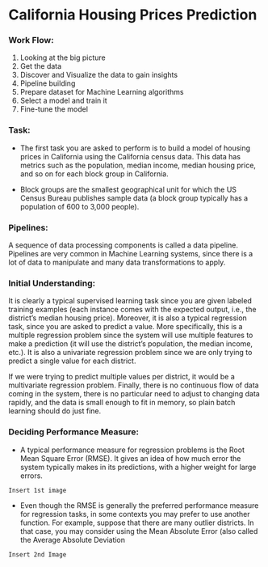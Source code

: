 # California Housing Prices Prediction

### Work Flow:

1. Looking at the big picture
2. Get the data
3. Discover and Visualize the data to gain insights
4. Pipeline building 
5. Prepare dataset for Machine Learning algorithms 
6. Select a model and train it
7. Fine-tune the model


### Task:

* The first task you are asked to perform is to build a model of housing prices in California using the California census data. This data has metrics such as the population, median income, median housing price, and so on for each block group in California.

* Block groups are the smallest geographical unit for which the US Census Bureau publishes sample data (a block
group typically has a population of 600 to 3,000 people).

### Pipelines:

A sequence of data processing components is called a data pipeline. Pipelines are very common in Machine Learning systems, since there is a lot of data to manipulate and many data transformations to apply.

### Initial Understanding:

It is clearly a typical supervised learning task since you are given labeled training examples (each instance comes with the expected output, i.e., the district’s median housing price). Moreover, it is also a typical regression task, since you are asked to predict a value. More specifically, this is a multiple regression problem since the system will use multiple features to make a prediction (it will use the district’s population, the median income, etc.). It is also a univariate regression problem since we are only trying to predict a single value for each district.

If we were trying to predict multiple values per district, it would be a multivariate regression problem. Finally, there is no continuous flow of data coming in the system, there is no particular need to adjust to changing data rapidly, and the data is small enough to fit in memory, so plain batch learning should do just fine.

### Deciding Performance Measure:

* A typical performance measure for regression problems is the Root Mean Square Error (RMSE). It gives an idea of how much error the system typically makes in its predictions, with a higher weight for large errors.

`Insert 1st image`

* Even though the RMSE is generally the preferred performance measure for regression tasks, in some contexts you may prefer to use another function. For example, suppose that there are many outlier districts. In that case, you may consider using the Mean Absolute Error (also called the Average Absolute Deviation

`Insert 2nd Image`

